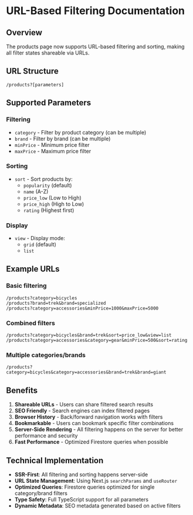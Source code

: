 # URL-Based Filtering Documentation

## Overview
The products page now supports URL-based filtering and sorting, making all filter states shareable via URLs.

## URL Structure
```
/products?[parameters]
```

## Supported Parameters

### Filtering
- `category` - Filter by product category (can be multiple)
- `brand` - Filter by brand (can be multiple)  
- `minPrice` - Minimum price filter
- `maxPrice` - Maximum price filter

### Sorting
- `sort` - Sort products by:
  - `popularity` (default)
  - `name` (A-Z)
  - `price_low` (Low to High)
  - `price_high` (High to Low)
  - `rating` (Highest first)

### Display
- `view` - Display mode:
  - `grid` (default)
  - `list`

## Example URLs

### Basic filtering
```
/products?category=bicycles
/products?brand=trek&brand=specialized
/products?category=accessories&minPrice=1000&maxPrice=5000
```

### Combined filters
```
/products?category=bicycles&brand=trek&sort=price_low&view=list
/products?category=accessories&category=gear&minPrice=500&sort=rating
```

### Multiple categories/brands
```
/products?category=bicycles&category=accessories&brand=trek&brand=giant
```

## Benefits

1. **Shareable URLs** - Users can share filtered search results
2. **SEO Friendly** - Search engines can index filtered pages
3. **Browser History** - Back/forward navigation works with filters
4. **Bookmarkable** - Users can bookmark specific filter combinations
5. **Server-Side Rendering** - All filtering happens on the server for better performance and security
6. **Fast Performance** - Optimized Firestore queries when possible

## Technical Implementation

- **SSR-First**: All filtering and sorting happens server-side
- **URL State Management**: Using Next.js `searchParams` and `useRouter`
- **Optimized Queries**: Firestore queries optimized for single category/brand filters
- **Type Safety**: Full TypeScript support for all parameters
- **Dynamic Metadata**: SEO metadata generated based on active filters
